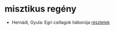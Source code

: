 # misztikus regény

- Hernádi, Gyula: Egri csillagok háborúja [részletek](_details/%7Bopf.creator%7D.md#id_1197)